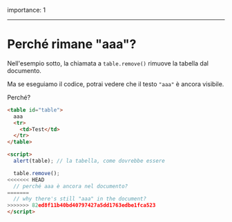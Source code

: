 importance: 1

---

# Perché rimane "aaa"?

Nell'esempio sotto, la chiamata a `table.remove()` rimuove la tabella dal documento.

Ma se eseguiamo il codice, potrai vedere che il testo `"aaa"` è ancora visibile. 

Perché?

```html height=100 run
<table id="table">
  aaa
  <tr>
    <td>Test</td>
  </tr>
</table>

<script>
  alert(table); // la tabella, come dovrebbe essere

  table.remove();
<<<<<<< HEAD
  // perché aaa è ancora nel documento?
=======
  // why there's still "aaa" in the document?
>>>>>>> 82ed8f11b40bd40797427a5dd1763edbe1fca523
</script>
```

